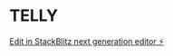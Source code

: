 # TELLY

[Edit in StackBlitz next generation editor ⚡️](https://stackblitz.com/~/github.com/factoryunlock/TELLY)